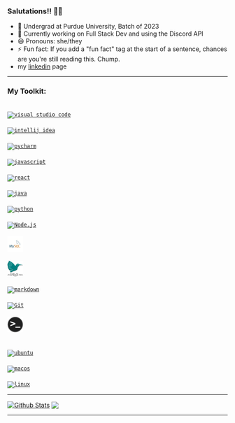 ### Salutations!! 👋🏼

- 🌱 Undergrad at Purdue University, Batch of 2023
- 🔭 Currently working on Full Stack Dev and using the Discord API
- 😄 Pronouns: she/they
- ⚡ Fun fact: If you add a "fun fact" tag at the start of a sentence, chances are you're still reading this. Chump.
- my [linkedin] page

---

### My Toolkit:

[<code>
<img alt="visual studio code" width="36px" src="https://img.icons8.com/fluent/240/000000/visual-studio-code-2019.png" />
</code>](https://code.visualstudio.com/)
[<code>
<img alt="intellij idea" width="36px" src="https://img.icons8.com/color/240/000000/intellij-idea.png" />
</code>](https://www.jetbrains.com/idea/)
[<code>
<img alt="pycharm" width="36px" src="https://img.icons8.com/color/240/000000/pycharm.png" />
</code>](https://www.jetbrains.com/pycharm/)
[<code>
<img alt="javascript" width="36px" src="https://img.icons8.com/color/240/000000/javascript.png" />
</code>](https://developer.mozilla.org/en-US/docs/Web/JavaScript)
[<code>
<img alt="react" width="36px" src="https://img.icons8.com/color/240/000000/react-native.png" />
</code>](https://reactjs.org/)
[<code>
<img alt="java" width="36px" src="https://img.icons8.com/color/240/000000/java-coffee-cup-logo.png">
</code>](https://docs.oracle.com/en/java/)
[<code>
<img alt="python" width="36px" src="https://img.icons8.com/color/240/000000/python.png">
</code>](https://www.python.org/)
[<code>
<img alt="Node.js" width="36px" src="https://img.icons8.com/color/240/000000/nodejs.png">
</code>](https://nodejs.org/en/)
[<code>
<img alt="MySQL" width="36px" src="https://raw.githubusercontent.com/github/explore/80688e429a7d4ef2fca1e82350fe8e3517d3494d/topics/mysql/mysql.png">
</code>](https://dev.mysql.com/)
[<code>
<img alt="latex" width="36px" src="https://raw.githubusercontent.com/github/explore/80688e429a7d4ef2fca1e82350fe8e3517d3494d/topics/latex/latex.png">
</code>](https://www.latex-project.org/)
[<code>
<img alt="markdown" width="36px" src="https://img.icons8.com/ios-filled/100/000000/markdown.png">
</code>](https://www.markdownguide.org/)
[<code>
<img alt="Git" width="26px" src="https://img.icons8.com/color/240/000000/git.png">
</code>](https://git-scm.com/)
[<code>
<img alt="terminal" width="36px" src="https://raw.githubusercontent.com/github/explore/80688e429a7d4ef2fca1e82350fe8e3517d3494d/topics/terminal/terminal.png">
</code>](https://docs.microsoft.com/en-us/windows/terminal/)
<br />
[<code>
<img alt="ubuntu" width="36px" src="https://img.icons8.com/color/96/000000/ubuntu--v1.png">
</code>](https://ubuntu.com/)
[<code>
<img alt="macos" width="36px" src="https://img.icons8.com/officel/160/000000/mac-logo.png">
</code>](https://developer.apple.com/macos/)
[<code>
<img alt="linux" width="36px" src="https://img.icons8.com/color/96/000000/linux.png">
</code>](https://www.kernel.org/)

---

<a href="https://github.com/Vishisht182">
<img align="center" alt="Github Stats" src="https://github-readme-stats.codestackr.vercel.app/api?username=Vishisht182&show_icons=true&hide_border=true&count_private=true&include_all_commits=true&theme=dracula" /></a>
<a href="https://github.com/Vishisht182">
  <img align="center" src="https://github-readme-stats.anuraghazra1.vercel.app/api/top-langs/?username=Vishisht182&layout=compact&theme=radical" />
</a>

---

[linkedin]: https://www.linkedin.com/in/vishisht-jain-a0461519a/

